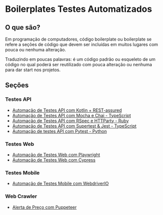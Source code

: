 # __Boilerplates Testes Automatizados__


## __O que são?__
Em programação de computadores, código boilerplate ou boilerplate se refere a seções de código que devem ser incluídas em muitos lugares com pouca ou nenhuma alteração.

Traduzindo em poucas palavras: é um código padrão ou esqueleto de um código no qual poderá ser reutilizado com pouca alteração ou nenhuma para dar start nos projetos.

## __Seções__

### Testes API
* [Automação de Testes API com Kotlin + REST-assured](https://github.com/rafaelbercam/APITestsKotlin)
* [Automação de Testes API com Mocha e Chai - TypeScript](https://github.com/rafaelbercam/api-tests-typescript)
* [Automação de Testes API com RSpec e HTTParty - Ruby](https://github.com/rafaelbercam/api_tests_api_rspec)
* [Automação de Testes API com Supertest & Jest - TypeScript](https://github.com/rafaelbercam/supertest-jest)
* [Automação de testes API com Pytest - Python](https://github.com/rafaelbercam/automated_tests_pytest)

### Testes Web
* [Automação de Testes Web com Playwright](https://github.com/rafaelbercam/playwright-tests-jest)
* [Automação de Testes Web com Cypress](https://github.com/rafaelbercam/web-dojo-test-cypress)

### Testes Mobile
* [Automação de Testes Mobile com WebdriverIO](https://github.com/rafaelbercam/boilerplate_webdriverio_mobile)


### Web Crawler
* [Alerta de Preço com Puppeteer](https://github.com/rafaelbercam/alert-price-Puppeteer)
